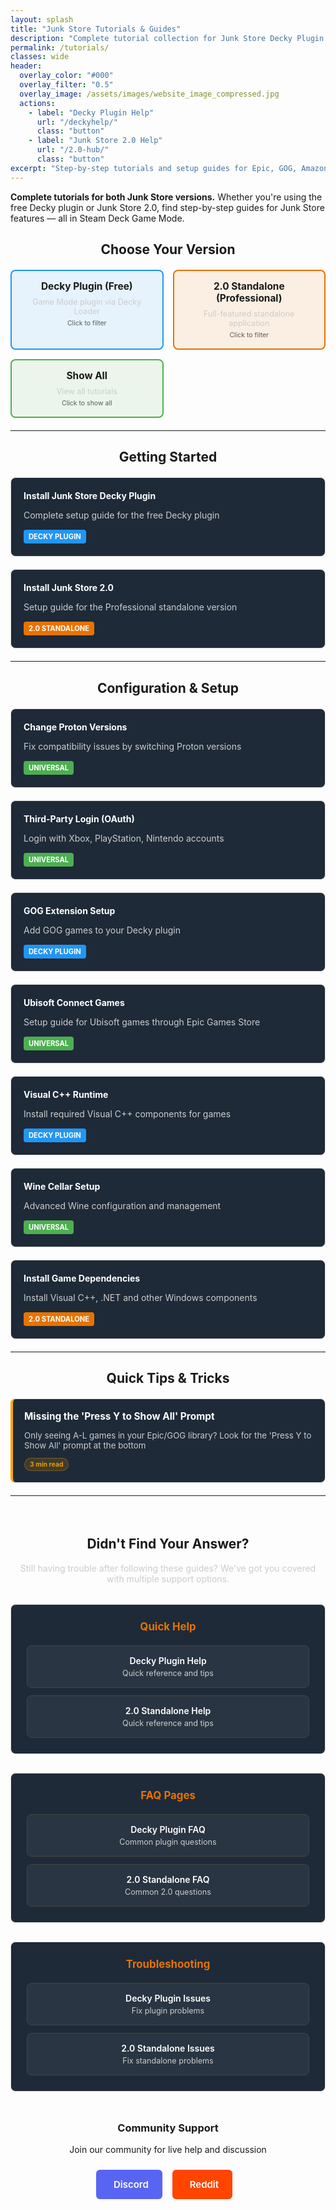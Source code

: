 ```yaml
---
layout: splash
title: "Junk Store Tutorials & Guides"
description: "Complete tutorial collection for Junk Store Decky Plugin and 2.0 Standalone. Step-by-step guides for Epic Games, GOG, and Steam Deck setup."
permalink: /tutorials/
classes: wide
header:
  overlay_color: "#000"
  overlay_filter: "0.5"
  overlay_image: /assets/images/website_image_compressed.jpg
  actions:
    - label: "Decky Plugin Help"
      url: "/deckyhelp/"
      class: "button"
    - label: "Junk Store 2.0 Help"
      url: "/2.0-hub/"
      class: "button"
excerpt: "Step-by-step tutorials and setup guides for Epic, GOG, Amazon & itch.io games - both free Decky plugin and Junk Store 2.0"
---
```


<section class="seo-intro">
  <p><strong>Complete tutorials for both Junk Store versions.</strong> Whether you're using the free Decky plugin or Junk Store 2.0, find step-by-step guides for Junk Store features — all in Steam Deck Game Mode.</p>
</section>

<!-- Welcome Message -->
<section class="tutorials-welcome">
  <h2 style="text-align: center;">Choose Your Version</h2>

  <div class="version-guide">
    <div class="version-card decky filter-card" data-filter="decky" onclick="filterTutorials('decky')">
      <h3>Decky Plugin (Free)</h3>
      <p>Game Mode plugin via Decky Loader</p>
      <small>Click to filter</small>
    </div>
    <div class="version-card standalone filter-card" data-filter="standalone" onclick="filterTutorials('standalone')">
      <h3>2.0 Standalone (Professional)</h3>
      <p>Full-featured standalone application</p>
      <small>Click to filter</small>
    </div>
    <div class="version-card both filter-card" data-filter="all" onclick="filterTutorials('all')">
      <h3>Show All</h3>
      <p>View all tutorials</p>
      <small>Click to show all</small>
    </div>
  </div>
</section>

---

<h2 style="text-align: center;"> Getting Started</h2>

<div class="tutorial-grid">

<div class="tutorial-item decky">
  <h4><a href="/tutorials/install-decky-plugin">Install Junk Store Decky Plugin</a></h4>
  <p>Complete setup guide for the free Decky plugin</p>
  <span class="tutorial-tag decky-tag">Decky Plugin</span>
</div>

<div class="tutorial-item standalone">
  <h4><a href="/tutorials/install-junk-store-2">Install Junk Store 2.0</a></h4>
  <p>Setup guide for the Professional standalone version</p>
  <span class="tutorial-tag standalone-tag">2.0 Standalone</span>
</div>

</div>

---

<h2 style="text-align: center;"> Configuration & Setup</h2>

<div class="tutorial-grid">

<div class="tutorial-item both">
  <h4><a href="/tutorials/proton-versions">Change Proton Versions</a></h4>
  <p>Fix compatibility issues by switching Proton versions</p>
  <span class="tutorial-tag both-tag">Universal</span>
</div>

<div class="tutorial-item both">
  <h4><a href="/tutorials/oauth-login">Third-Party Login (OAuth)</a></h4>
  <p>Login with Xbox, PlayStation, Nintendo accounts</p>
  <span class="tutorial-tag both-tag">Universal</span>
</div>

<div class="tutorial-item decky">
  <h4><a href="/tutorials/gog-extension">GOG Extension Setup</a></h4>
  <p>Add GOG games to your Decky plugin</p>
  <span class="tutorial-tag decky-tag">Decky Plugin</span>
</div>

<div class="tutorial-item both">
  <h4><a href="/tutorials/ubisoft-games">Ubisoft Connect Games</a></h4>
  <p>Setup guide for Ubisoft games through Epic Games Store</p>
  <span class="tutorial-tag both-tag">Universal</span>
</div>

<div class="tutorial-item decky">
  <h4><a href="/tutorials/cpp-runtime">Visual C++ Runtime</a></h4>
  <p>Install required Visual C++ components for games</p>
  <span class="tutorial-tag decky-tag">Decky Plugin</span>
</div>

<div class="tutorial-item both">
  <h4><a href="/tutorials/wine-cellar">Wine Cellar Setup</a></h4>
  <p>Advanced Wine configuration and management</p>
  <span class="tutorial-tag both-tag">Universal</span>
</div>

<div class="tutorial-item standalone">
  <h4><a href="/tutorials/game-dependencies">Install Game Dependencies</a></h4>
  <p>Install Visual C++, .NET and other Windows components</p>
  <span class="tutorial-tag standalone-tag">2.0 Standalone</span>
</div>

</div>


---

<h2 style="text-align: center;">Quick Tips & Tricks</h2>

<div class="tips-grid">

<div class="tip-item">
  <h4><a href="/blog/press-y-show-all-games/">Missing the 'Press Y to Show All' Prompt</a></h4>
  <p>Only seeing A-L games in your Epic/GOG library? Look for the 'Press Y to Show All' prompt at the bottom</p>
  <span class="tip-tag">3 min read</span>
</div>

</div>

---

<h2 style="text-align: center; margin-top: 4rem;">Didn't Find Your Answer?</h2>

<p style="text-align: center; margin-bottom: 2rem; color: #ccc;">Still having trouble after following these guides? We've got you covered with multiple support options.</p>

<div class="help-grid">

<div class="help-section">
  <h3>Quick Help</h3>
  <div class="help-links">
    <a href="/deckyhelp" class="help-link">
      <span class="help-title">Decky Plugin Help</span>
      <span class="help-desc">Quick reference and tips</span>
    </a>
    <a href="/2.0-hub/" class="help-link">
      <span class="help-title">2.0 Standalone Help</span>
      <span class="help-desc">Quick reference and tips</span>
    </a>
  </div>
</div>

<div class="help-section">
  <h3>FAQ Pages</h3>
  <div class="help-links">
    <a href="/faq/decky/" class="help-link">
      <span class="help-title">Decky Plugin FAQ</span>
      <span class="help-desc">Common plugin questions</span>
    </a>
    <a href="/faq/v2/" class="help-link">
      <span class="help-title">2.0 Standalone FAQ</span>
      <span class="help-desc">Common 2.0 questions</span>
    </a>
  </div>
</div>

<div class="help-section">
  <h3>Troubleshooting</h3>
  <div class="help-links">
    <a href="/troubleshooting/decky/" class="help-link">
      <span class="help-title">Decky Plugin Issues</span>
      <span class="help-desc">Fix plugin problems</span>
    </a>
    <a href="/troubleshooting/v2/" class="help-link">
      <span class="help-title">2.0 Standalone Issues</span>
      <span class="help-desc">Fix standalone problems</span>
    </a>
  </div>
</div>

</div>

<div style="text-align: center; margin-top: 3rem;">
  <h3>Community Support</h3>
  <p style="margin-bottom: 1.5rem;">Join our community for live help and discussion</p>
  <a href="https://discord.gg/6mRUhR6Teh" target="_blank" rel="noopener" class="community-btn discord-btn">
    <i class="fab fa-discord" style="margin-right: 6px;"></i> Discord
  </a>
  <a href="https://www.reddit.com/r/JunkStore/" target="_blank" rel="noopener" class="community-btn reddit-btn">
    <i class="fab fa-reddit" style="margin-right: 6px;"></i> Reddit
  </a>
</div>


<style>
/* Tutorial Grid Layout */
.tutorial-grid {
  display: grid;
  grid-template-columns: repeat(auto-fit, minmax(300px, 1fr));
  gap: 20px;
  margin: 20px 0;
}

/* Tips Grid Layout */
.tips-grid {
  display: grid;
  grid-template-columns: repeat(auto-fit, minmax(280px, 1fr));
  gap: 20px;
  margin: 20px 0;
}

.tutorial-item {
  border: 1px solid #ddd;
  border-radius: 8px;
  padding: 20px;
  background-color: #1e2a38;
  transition: all 0.3s ease;
  position: relative;
  cursor: pointer;
}

.tutorial-item:hover {
  border-color: #e67300;
  transform: translateY(-2px);
}

.tutorial-item h4 {
  margin-top: 0;
  margin-bottom: 10px;
}

.tutorial-item h4 a {
  color: #fff;
  text-decoration: none;
}

.tutorial-item h4 a:hover {
  color: #e67300;
}

.tutorial-item p {
  margin-bottom: 15px;
  color: #ccc;
}

/* Tutorial Tags */
.tutorial-tag {
  display: inline-block;
  padding: 4px 8px;
  border-radius: 4px;
  font-size: 0.8em;
  font-weight: bold;
  text-transform: uppercase;
}

.decky-tag {
  background: #2196f3;
  color: white;
}

.standalone-tag {
  background: #e67300;
  color: white;
}

.both-tag {
  background: #4caf50;
  color: white;
}

/* Tips Items */
.tip-item {
  border: 1px solid #ddd;
  border-radius: 8px;
  padding: 18px;
  background-color: #1e2a38;
  transition: all 0.3s ease;
  position: relative;
  border-left: 4px solid #ffa500;
}

.tip-item:hover {
  border-color: #ffa500;
  transform: translateY(-2px);
  box-shadow: 0 6px 20px rgba(255, 165, 0, 0.2);
}

.tip-item h4 {
  margin-top: 0;
  margin-bottom: 10px;
  font-size: 1.1em;
}

.tip-item h4 a {
  color: #fff;
  text-decoration: none;
}

.tip-item h4 a:hover {
  color: #ffa500;
}

.tip-item p {
  margin-bottom: 12px;
  color: #ccc;
  font-size: 0.95em;
}

/* Tip Tags */
.tip-tag {
  display: inline-block;
  padding: 3px 8px;
  border-radius: 12px;
  font-size: 0.75em;
  font-weight: 600;
  background: rgba(255, 165, 0, 0.15);
  color: #ffa500;
  border: 1px solid rgba(255, 165, 0, 0.3);
}

/* Version Guide Cards */
.version-guide {
  display: grid;
  grid-template-columns: repeat(auto-fit, minmax(200px, 1fr));
  gap: 15px;
  margin: 20px 0;
}

.version-card {
  text-align: center;
  padding: 15px;
  border-radius: 8px;
  border: 2px solid;
}

.version-card.decky {
  border-color: #2196f3;
  background: rgba(33, 150, 243, 0.1);
}

.version-card.standalone {
  border-color: #e67300;
  background: rgba(230, 115, 0, 0.1);
}

.version-card.both {
  border-color: #4caf50;
  background: rgba(76, 175, 80, 0.1);
}

.version-card h3 {
  margin: 0 0 8px 0;
  font-size: 1.1em;
}

.version-card p {
  margin: 0;
  font-size: 0.9em;
  color: #ccc;
}

/* Community Buttons */
.community-btn {
  display: inline-flex;
  align-items: center;
  padding: 12px 20px;
  border-radius: 6px;
  text-decoration: none;
  font-weight: 600;
  font-size: 15px;
  transition: all 0.2s ease;
  border: 2px solid transparent;
  margin-right: 12px;
  color: white;
}

.discord-btn {
  background: #5865f2;
  color: white !important;
}

.reddit-btn {
  background: #ff4500;
  color: white !important;
}

.community-btn:hover {
  transform: translateY(-1px);
  box-shadow: 0 4px 12px rgba(0, 0, 0, 0.3);
  text-decoration: none;
  color: white;
  opacity: 0.9;
}

/* Filter Cards */
.filter-card {
  cursor: pointer;
  transition: all 0.3s ease;
}

.filter-card:hover {
  transform: translateY(-2px);
  box-shadow: 0 4px 12px rgba(156, 39, 176, 0.3);
}

.filter-card.active {
  border-width: 3px;
  background: rgba(156, 39, 176, 0.15);
  border-color: #9c27b0;
}

.filter-card small {
  display: block;
  margin-top: 5px;
  font-size: 0.75em;
  opacity: 0.7;
}

/* Hidden tutorial items */
.tutorial-item.hidden {
  display: none;
}

/* Help Section Styling */
.help-grid {
  display: grid;
  grid-template-columns: repeat(auto-fit, minmax(280px, 1fr));
  gap: 30px;
  margin: 30px 0;
}

.help-section {
  border: 1px solid #ddd;
  border-radius: 8px;
  padding: 25px;
  background-color: #1e2a38;
  transition: all 0.3s ease;
  text-align: center;
}

.help-section:hover {
  border-color: #e67300;
  transform: translateY(-2px);
}

.help-section h3 {
  margin-top: 0;
  margin-bottom: 20px;
  color: #e67300;
  font-size: 1.2em;
}

.help-links {
  display: flex;
  flex-direction: column;
  gap: 12px;
}

.help-link {
  display: block;
  padding: 15px;
  background: rgba(255, 255, 255, 0.05);
  border: 1px solid #444;
  border-radius: 8px;
  text-decoration: none;
  transition: all 0.2s ease;
}

.help-link:hover {
  background: rgba(230, 115, 0, 0.1);
  border-color: #e67300;
  transform: translateX(5px);
}

.help-title {
  display: block;
  color: #fff;
  font-weight: 600;
  margin-bottom: 4px;
}

.help-desc {
  display: block;
  color: #ccc;
  font-size: 0.9em;
}

/* Mobile Responsive */
@media (max-width: 768px) {
  .tutorial-grid {
    grid-template-columns: 1fr;
  }

  .tips-grid {
    grid-template-columns: 1fr;
  }

  .version-guide {
    grid-template-columns: 1fr;
  }

  .help-grid {
    grid-template-columns: 1fr;
    gap: 20px;
  }
}
</style>

<script>
function filterTutorials(filterType) {
  // Remove active class from all filter cards
  document.querySelectorAll('.filter-card').forEach(card => {
    card.classList.remove('active');
  });

  // Add active class to clicked card
  document.querySelector(`[data-filter="${filterType}"]`).classList.add('active');

  // Get all tutorial items
  const tutorialItems = document.querySelectorAll('.tutorial-item');

  tutorialItems.forEach(item => {
    const isDecky = item.classList.contains('decky');
    const isStandalone = item.classList.contains('standalone');
    const isBoth = item.classList.contains('both');

    let shouldShow = false;

    if (filterType === 'all') {
      shouldShow = true;
    } else if (filterType === 'decky') {
      shouldShow = isDecky || isBoth;
    } else if (filterType === 'standalone') {
      shouldShow = isStandalone || isBoth;
    }

    if (shouldShow) {
      item.classList.remove('hidden');
    } else {
      item.classList.add('hidden');
    }
  });
}

// Initialize with all tutorials shown
document.addEventListener('DOMContentLoaded', function() {
  // Set "Show All" as active by default
  document.querySelector('[data-filter="all"]').classList.add('active');

  // Make tutorial boxes clickable (left-click only, preserve right-click)
  document.querySelectorAll('.tutorial-item').forEach(item => {
    item.addEventListener('click', function(e) {
      // Only handle left clicks, ignore right clicks and clicks on actual links
      if (e.button === 0 && e.target.tagName !== 'A') {
        const link = this.querySelector('h4 a');
        if (link) {
          window.location.href = link.href;
        }
      }
    });
  });

  // Make tip boxes clickable (left-click only, preserve right-click)
  document.querySelectorAll('.tip-item').forEach(item => {
    item.addEventListener('click', function(e) {
      // Only handle left clicks, ignore right clicks and clicks on actual links
      if (e.button === 0 && e.target.tagName !== 'A') {
        const link = this.querySelector('h4 a');
        if (link) {
          window.location.href = link.href;
        }
      }
    });
  });
});
</script>